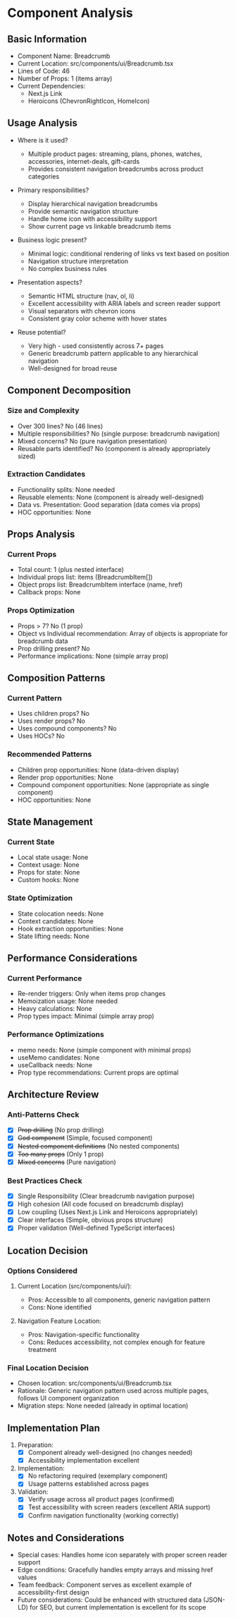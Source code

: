 # Component Analysis

## Basic Information

- Component Name: Breadcrumb
- Current Location: src/components/ui/Breadcrumb.tsx
- Lines of Code: 46
- Number of Props: 1 (items array)
- Current Dependencies:
  - Next.js Link
  - Heroicons (ChevronRightIcon, HomeIcon)

## Usage Analysis

- Where is it used?
  - Multiple product pages: streaming, plans, phones, watches, accessories, internet-deals, gift-cards
  - Provides consistent navigation breadcrumbs across product categories

- Primary responsibilities?
  - Display hierarchical navigation breadcrumbs
  - Provide semantic navigation structure
  - Handle home icon with accessibility support
  - Show current page vs linkable breadcrumb items

- Business logic present?
  - Minimal logic: conditional rendering of links vs text based on position
  - Navigation structure interpretation
  - No complex business rules

- Presentation aspects?
  - Semantic HTML structure (nav, ol, li)
  - Excellent accessibility with ARIA labels and screen reader support
  - Visual separators with chevron icons
  - Consistent gray color scheme with hover states

- Reuse potential?
  - Very high - used consistently across 7+ pages
  - Generic breadcrumb pattern applicable to any hierarchical navigation
  - Well-designed for broad reuse

## Component Decomposition

### Size and Complexity

- Over 300 lines? No (46 lines)
- Multiple responsibilities? No (single purpose: breadcrumb navigation)
- Mixed concerns? No (pure navigation presentation)
- Reusable parts identified? No (component is already appropriately sized)

### Extraction Candidates

- Functionality splits: None needed
- Reusable elements: None (component is already well-designed)
- Data vs. Presentation: Good separation (data comes via props)
- HOC opportunities: None

## Props Analysis

### Current Props

- Total count: 1 (plus nested interface)
- Individual props list: items (BreadcrumbItem[])
- Object props list: BreadcrumbItem interface (name, href)
- Callback props: None

### Props Optimization

- Props > 7? No (1 prop)
- Object vs Individual recommendation: Array of objects is appropriate for breadcrumb data
- Prop drilling present? No
- Performance implications: None (simple array prop)

## Composition Patterns

### Current Pattern

- Uses children props? No
- Uses render props? No
- Uses compound components? No
- Uses HOCs? No

### Recommended Patterns

- Children prop opportunities: None (data-driven display)
- Render prop opportunities: None
- Compound component opportunities: None (appropriate as single component)
- HOC opportunities: None

## State Management

### Current State

- Local state usage: None
- Context usage: None
- Props for state: None
- Custom hooks: None

### State Optimization

- State colocation needs: None
- Context candidates: None
- Hook extraction opportunities: None
- State lifting needs: None

## Performance Considerations

### Current Performance

- Re-render triggers: Only when items prop changes
- Memoization usage: None needed
- Heavy calculations: None
- Prop types impact: Minimal (simple array prop)

### Performance Optimizations

- memo needs: None (simple component with minimal props)
- useMemo candidates: None
- useCallback needs: None
- Prop type recommendations: Current props are optimal

## Architecture Review

### Anti-Patterns Check

- [x] ~~Prop drilling~~ (No prop drilling)
- [x] ~~God component~~ (Simple, focused component)
- [x] ~~Nested component definitions~~ (No nested components)
- [x] ~~Too many props~~ (Only 1 prop)
- [x] ~~Mixed concerns~~ (Pure navigation)

### Best Practices Check

- [x] Single Responsibility (Clear breadcrumb navigation purpose)
- [x] High cohesion (All code focused on breadcrumb display)
- [x] Low coupling (Uses Next.js Link and Heroicons appropriately)
- [x] Clear interfaces (Simple, obvious props structure)
- [x] Proper validation (Well-defined TypeScript interfaces)

## Location Decision

### Options Considered

1. Current Location (src/components/ui/):
   - Pros: Accessible to all components, generic navigation pattern
   - Cons: None identified

2. Navigation Feature Location:
   - Pros: Navigation-specific functionality
   - Cons: Reduces accessibility, not complex enough for feature treatment

### Final Location Decision

- Chosen location: src/components/ui/Breadcrumb.tsx
- Rationale: Generic navigation pattern used across multiple pages, follows UI component organization
- Migration steps: None needed (already in optimal location)

## Implementation Plan

1. Preparation:
   - [x] Component already well-designed (no changes needed)
   - [x] Accessibility implementation excellent

2. Implementation:
   - [x] No refactoring required (exemplary component)
   - [x] Usage patterns established across pages

3. Validation:
   - [x] Verify usage across all product pages (confirmed)
   - [x] Test accessibility with screen readers (excellent ARIA support)
   - [x] Confirm navigation functionality (working correctly)

## Notes and Considerations

- Special cases: Handles home icon separately with proper screen reader support
- Edge conditions: Gracefully handles empty arrays and missing href values
- Team feedback: Component serves as excellent example of accessibility-first design
- Future considerations: Could be enhanced with structured data (JSON-LD) for SEO, but current implementation is excellent for its scope